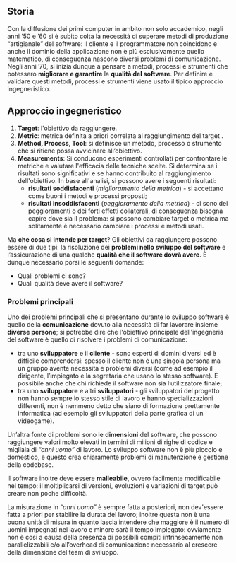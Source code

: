 ## Storia

Con la diffusione dei primi computer in ambito non solo accademico, negli anni ’50 e ’60 si è subito colta la necessità di superare metodi di produzione “artigianale” del software: il cliente e il programmatore non coincidono e anche il dominio della applicazione non è più esclusivamente quello matematico, di conseguenza nascono diversi problemi di comunicazione.  
Negli anni ’70, si inizia dunque a pensare a metodi, processi e strumenti che potessero **migliorare e garantire** la **qualità del software**. Per definire e validare questi metodi, processi e strumenti viene usato il tipico approccio ingegneristico.

## Approccio ingegneristico

1. **Target**: l'obiettivo da raggiungere.
2. **Metric**: metrica definita a priori correlata al raggiungimento del target .
3. **Method, Process, Tool**: si definisce un metodo, processo o strumento che si ritiene possa avvicinare all’obiettivo.
4. **Measurements**: Si conducono esperimenti controllati per confrontare le metriche e valutare l'efficacia delle tecniche scelte. Si determina se i risultati sono significativi e se hanno contribuito al raggiungimento dell'obiettivo. In base all'analisi, si possono avere i seguenti risultati:
    - **risultati soddisfacenti** (_miglioramento della metrica_) - si accettano come buoni i metodi e processi proposti; 
    - **risultati insoddisfacenti** (_peggioramento della metrica_) - ci sono dei peggioramenti o dei forti effetti collaterali, di conseguenza bisogna capire dove sia il problema: si possono cambiare target o metrica ma solitamente è necessario cambiare i processi e metodi usati.

Ma **che cosa si intende per target**? Gli obiettivi da raggiungere possono essere di due tipi: la risoluzione dei **problemi nello sviluppo del software** e l’assicurazione di una qualche **qualità che il software dovrà avere**. È dunque necessario porsi le seguenti domande:

- Quali problemi ci sono?
- Quali qualità deve avere il software?

### Problemi principali

Uno dei problemi principali che si presentano durante lo sviluppo software è quello della **comunicazione** dovuto alla necessità di far lavorare insieme **diverse persone**; si potrebbe dire che l'obiettivo principale dell'ingegneria del software è quello di risolvere i problemi di comunicazione: 

- tra uno **sviluppatore** e il **cliente** - sono esperti di domini diversi ed è difficile comprendersi: spesso il cliente non è una singola persona ma un gruppo avente necessità e problemi diversi (come ad esempio il dirigente, l’impiegato e la segretaria che usano lo stesso software). È possibile anche che chi richiede il software non sia l’utilizzatore finale;
- tra uno **sviluppatore** e altri **sviluppatori** - gli sviluppatori del progetto non hanno sempre lo stesso stile di lavoro e hanno specializzazioni differenti, non è nemmeno detto che siano di formazione prettamente informatica (ad esempio gli sviluppatori della parte grafica di un videogame).

Un’altra fonte di problemi sono le **dimensioni** del software, che possono raggiungere valori molto elevati in termini di milioni di righe di codice e migliaia di _“anni uomo”_ di lavoro. Lo sviluppo software non è più piccolo e domestico, e questo crea chiaramente problemi di manutenzione e gestione della codebase.

Il software inoltre deve essere **malleabile**, ovvero facilmente modificabile nel tempo: il moltiplicarsi di versioni, evoluzioni e variazioni di target può creare non poche difficoltà.

La misurazione in _“anni uomo”_ è sempre fatta a posteriori, non dev'essere fatta a priori per stabilire la durata del lavoro; inoltre questa non è una buona unità di misura in quanto lascia intendere che maggiore è il numero di uomini impegnati nel lavoro e minore sarà il tempo impiegato: ovviamente non è così a causa della presenza di possibili compiti intrinsecamente non parallelizzabili e/o all’overhead di comunicazione necessario al crescere della dimensione del team di sviluppo.
